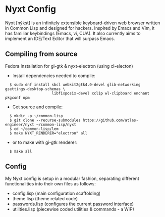 # Nyxt Config

Nyxt [nýkst] is an infinitely extensible keyboard-driven web browser written in Common Lisp
and designed for hackers. Inspired by Emacs and Vim, it has familiar keybindings (Emacs, vi, CUA).
It also currently aims to implement an IDE/Text Editor that will surpass Emacs.

## Compiling from source

Fedora Installation for gi-gtk & nyxt-electron (using cl-electon)

- Install dependencies needed to compile:

```
  $ sudo dnf install sbcl webkit2gtk4.0-devel glib-networking gsettings-desktop-schemas \
                     libfixposix-devel xclip wl-clipboard enchant pkgconf npm
```
- Get source and compile:

```
  $ mkdir -p ~/common-lisp             
  $ git clone --recurse-submodules https://github.com/atlas-engineer/nyxt ~/common-lisp/nyxt
  $ cd ~/common-lisp/lem
  $ make NYXT_RENDERER="electron" all
```

- or to make with gi-gtk renderer:


```
  $ make all
```

## Config

My Nyxt config is setup in a modular fashion, separating different functionalities into their own files
as follows:

- config.lisp (main configuration scaffolding)
- theme.lisp (theme related code)
- passwords.lisp (configures the current password interface)
- utilities.lisp (piecewise coded utilities & commands - a WIP)






